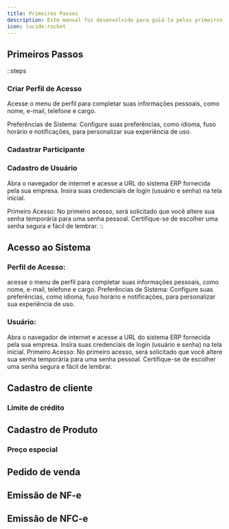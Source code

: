 ```yaml
---
title: Primeiros Passos
description: Este manual foi desenvolvido para guiá-lo pelos primeiros passos essenciais para utilizar o sistema.
icon: lucide:rocket
---
```


## Primeiros Passos

::steps

### Criar Perfil de Acesso

Acesse o menu de perfil para completar suas informações pessoais, como nome, e-mail, telefone e cargo.

Preferências de Sistema: Configure suas preferências, como idioma, fuso horário e notificações, para personalizar sua experiência de uso.

### Cadastrar Participante

### Cadastro de Usuário

Abra o navegador de internet e acesse a URL do sistema ERP fornecida pela sua empresa. Insira suas credenciais de login (usuário e senha) na tela inicial. 

Primeiro Acesso: No primeiro acesso, será solicitado que você altere sua senha temporária para uma senha pessoal. Certifique-se de escolher uma senha segura e fácil de lembrar.
::

## Acesso ao Sistema

### Perfil de Acesso:

acesse o menu de perfil para completar suas informações pessoais, como nome, e-mail, telefone e cargo.
Preferências de Sistema: Configure suas preferências, como idioma, fuso horário e notificações, para personalizar sua experiência de uso.

### Usuário:

Abra o navegador de internet e acesse a URL do sistema ERP fornecida pela sua empresa. Insira suas credenciais de login (usuário e senha) na tela inicial.
Primeiro Acesso: No primeiro acesso, será solicitado que você altere sua senha temporária para uma senha pessoal. Certifique-se de escolher uma senha segura e fácil de lembrar.

## Cadastro de cliente

### Limite de crédito

## Cadastro de Produto

### Preço especial

## Pedido de venda

## Emissão de NF-e

## Emissão de NFC-e
